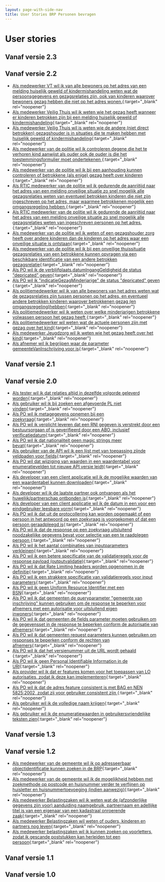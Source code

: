```yaml
---
layout: page-with-side-nav
title: User Stories BRP Personen bevragen
---
```


# User stories

## Vanaf versie 2.3



## Vanaf versie 2.2

- [Als medewerker VT wil ik van alle bewoners op het adres van een melding huiselijk geweld of kindermishandeling weten wat de persoonsgegevens en gezagsrelaties zijn, ook van kinderen waarover bewoners gezag hebben die niet op het adres wonen.](https://github.com/BRP-API/Haal-Centraal-BRP-bevragen/issues/1752){:target="_blank" rel="noopener"}
- [Als medewerker Veilig Thuis wil ik weten wie het gezag heeft wanneer er kinderen betrokken zijn bij een melding huiselijk geweld of kindermishandeling](https://github.com/BRP-API/Haal-Centraal-BRP-bevragen/issues/1751){:target="_blank" rel="noopener"}
- [Als medewerker Veilig Thuis wil is weten wie de andere (niet direct betrokken) gezagshouder is in situaties die te maken hebben met huiselijk geweld of kindermishandeling](https://github.com/BRP-API/Haal-Centraal-BRP-bevragen/issues/1750){:target="_blank" rel="noopener"}
- [Als medewerker van de politie wil ik controleren degene die het te verhoren kind aanwijst als ouder ook de ouder is die  het toestemmingsformulier moet ondertekenen ](https://github.com/BRP-API/Haal-Centraal-BRP-bevragen/issues/1748){:target="_blank" rel="noopener"}
- [Als medewerker van de politie wil ik bij een aanhouding kunnen controleren of betrokkene (als enige) gezag heeft over kinderen ](https://github.com/BRP-API/Haal-Centraal-BRP-bevragen/issues/1747){:target="_blank" rel="noopener"}
- [Als RTIC medewerker van de politie wil ik gedurende de aanrijtijd naar het adres van een melding onveilige situatie zo snel mogelijk alle gezagsrelaties weten van eventueel betrokken kinderen die niet zijn ingeschreven op het adres, maar waarmee betrokkenen mogelijk een omgangsregeling hebben.](https://github.com/BRP-API/Haal-Centraal-BRP-bevragen/issues/1746){:target="_blank" rel="noopener"}
- [Als RTIC medewerker van de politie wil ik gedurende de aanrijtijd naar het adres van een melding onveilige situatie zo snel mogelijk alle gezagsrelaties weten van ingeschreven personen op het adres.](https://github.com/BRP-API/Haal-Centraal-BRP-bevragen/issues/1745){:target="_blank" rel="noopener"}
- [Als medewerker van de politie wil ik weten of een gezagshouder zorg heeft over andere kinderen dan de kinderen op het adres waar een onveilige situatie is ontstaan](https://github.com/BRP-API/Haal-Centraal-BRP-bevragen/issues/1744){:target="_blank" rel="noopener"}
- [Als medewerker van de politie wil ik bij een onveilige thuissituatie gezagsrelaties van een betrokkene kunnen opvragen via een beschikbare identificatie van een andere betrokken gezagsrelatie](https://github.com/BRP-API/Haal-Centraal-BRP-bevragen/issues/1742){:target="_blank" rel="noopener"}
- [Als PO wil ik de verblijfplaats.datumIngangGeldigheid de status "depricated" geven](https://github.com/BRP-API/Haal-Centraal-BRP-bevragen/issues/1739){:target="_blank" rel="noopener"}
- [Als PO wil ik "indicatieGezagMinderjarige" de status "depricated" geven ](https://github.com/BRP-API/Haal-Centraal-BRP-bevragen/issues/1738){:target="_blank" rel="noopener"}
- [Als politiemedewerker wil ik van alle bewoners van het adres weten wat de gezagsrelaties zijn tussen personen op het adres, en eventueel andere betrokken kinderen waarover betrokkenen gezag (en omgangsregeling)hebben](https://github.com/BRP-API/Haal-Centraal-BRP-bevragen/issues/1737){:target="_blank" rel="noopener"}
- [Als politiemedewerker wil ik weten over welke minderjarigen betrokkene volwassen persoon het gezag heeft ](https://github.com/BRP-API/Haal-Centraal-BRP-bevragen/issues/1736){:target="_blank" rel="noopener"}
- [Als politiemedewerker wil weten wat de actuele personen zijn met gezag over het kind](https://github.com/BRP-API/Haal-Centraal-BRP-bevragen/issues/1735){:target="_blank" rel="noopener"}
- [Als medewerker Jeugdzorg wil ik weten wie het gezag heeft over het kind](https://github.com/BRP-API/Haal-Centraal-BRP-bevragen/issues/1730){:target="_blank" rel="noopener"}
- [Als afnemer wil ik begrijpen waar de parameter gemeenteVanInschrijving voor is](https://github.com/BRP-API/Haal-Centraal-BRP-bevragen/issues/1717){:target="_blank" rel="noopener"}

## Vanaf versie 2.1



## Vanaf versie 2.0

- [Als tester wil ik dat relaties altijd in dezelfde volgorde geleverd worden](https://github.com/BRP-API/Haal-Centraal-BRP-bevragen/issues/1702){:target="_blank" rel="noopener"}
- [Als gebruiker wil ik bij zoeken een afgevoerde PL niet vinden](https://github.com/BRP-API/Haal-Centraal-BRP-bevragen/issues/1233){:target="_blank" rel="noopener"}
- [Als PO wil ik metagegevens opnemen bij een zoekvraag](https://github.com/BRP-API/Haal-Centraal-BRP-bevragen/issues/1214){:target="_blank" rel="noopener"}
- [Als PO wil ik verplicht leveren dat een RNI gegeven is verstrekt door een bestuursorgaan of is geverifieerd door een ABO, inclusief verificatiedatum](https://github.com/BRP-API/Haal-Centraal-BRP-bevragen/issues/1213){:target="_blank" rel="noopener"}
- [Als PO wil ik dat nationaliteit geen magic strings meer bevat](https://github.com/BRP-API/Haal-Centraal-BRP-bevragen/issues/1025){:target="_blank" rel="noopener"}
- [Als gebruiker van de API wil ik een lijst met van toepassing zijnde veldpaden voor fields](https://github.com/BRP-API/Haal-Centraal-BRP-bevragen/issues/1010){:target="_blank" rel="noopener"}
- [Als PO wil dat wijziging van waarden in een waardentabel voor enumeratievelden tot nieuwe API versie leidt](https://github.com/BRP-API/Haal-Centraal-BRP-bevragen/issues/1007){:target="_blank" rel="noopener"}
- [Als developer van een client applicatie wil ik de mogelijke waarden van een waardentabel kunnen downloaden](https://github.com/BRP-API/Haal-Centraal-BRP-bevragen/issues/1006){:target="_blank" rel="noopener"}
- [Als developer wil ik de laatste partner ook ontvangen als het huwelijk/partnerschap ontbonden is](https://github.com/BRP-API/Haal-Centraal-BRP-bevragen/issues/1005){:target="_blank" rel="noopener"}
- [Als developer van een client applicatie wil ik de datum in een voor een eindgebruiker leesbare vorm](https://github.com/BRP-API/Haal-Centraal-BRP-bevragen/issues/1000){:target="_blank" rel="noopener"}
- [Als PO wil ik dat uit de protocollering kan worden opgemaakt of een persoon in het antwoord op een zoekvraag is voorgekomen of dat een persoon geraadpleegd is](https://github.com/BRP-API/Haal-Centraal-BRP-bevragen/issues/917){:target="_blank" rel="noopener"}
- [Als PO wil ik dat de response op een zoekvraag uitsluitend noodzakelijke gegevens bevat voor selectie van een te raadplegen persoon ](https://github.com/BRP-API/Haal-Centraal-BRP-bevragen/issues/916){:target="_blank" rel="noopener"}
- [Als PO wil ik het aantal combinaties van inputparameters verkleinen](https://github.com/BRP-API/Haal-Centraal-BRP-bevragen/issues/915){:target="_blank" rel="noopener"}
- [Als PO wil ik een betere specificatie van de validatieregels voor de response payload (outputvalidatie)](https://github.com/BRP-API/Haal-Centraal-BRP-bevragen/issues/913){:target="_blank" rel="noopener"}
- [Als PO wil ik dat Rate Limiting headers worden opgenomen in de definitie](https://github.com/BRP-API/Haal-Centraal-BRP-bevragen/issues/912){:target="_blank" rel="noopener"}
- [Als PO wil ik een strakkere specificatie van validatieregels voor input parameters](https://github.com/BRP-API/Haal-Centraal-BRP-bevragen/issues/911){:target="_blank" rel="noopener"}
- [Als PO wil ik geen Uniform Resource Identifier met een BSN](https://github.com/BRP-API/Haal-Centraal-BRP-bevragen/issues/910){:target="_blank" rel="noopener"}
- [Als PO wil ik dat gemeenten de queryparameter "gemeente van inschrijving" kunnen gebruiken om de response te beperken voor afnemers met een autorisatie voor uitsluitend eigen inwoners](https://github.com/BRP-API/Haal-Centraal-BRP-bevragen/issues/904){:target="_blank" rel="noopener"}
- [Als PO wil ik dat gemeenten de fields parameter moeten gebruiken om de gegevensset in de response te beperken conform de autorisatie van afnemers](https://github.com/BRP-API/Haal-Centraal-BRP-bevragen/issues/903){:target="_blank" rel="noopener"}
- [Als PO wil ik dat gemeenten request parameters kunnen gebruiken om responses te beperken conform de rechten van afnemers](https://github.com/BRP-API/Haal-Centraal-BRP-bevragen/issues/902){:target="_blank" rel="noopener"}
- [Als PO wil ik dat het versienummer uit de URL wordt gehaald ](https://github.com/BRP-API/Haal-Centraal-BRP-bevragen/issues/889){:target="_blank" rel="noopener"}
- [Als PO wil ik geen Personal Identifiable Information in de URI](https://github.com/BRP-API/Haal-Centraal-BRP-bevragen/issues/887){:target="_blank" rel="noopener"}
- [Als provider wil ik dat er features komen voor het toepassen van LO autorisaties, zodat ik deze kan implementeren](https://github.com/BRP-API/Haal-Centraal-BRP-bevragen/issues/852){:target="_blank" rel="noopener"}
- [Als PO wil ik dat de adres feature consistent is met BAG en NEN 5825:2002, zodat zij voor gebruiker consistent zijn ](https://github.com/BRP-API/Haal-Centraal-BRP-bevragen/issues/833){:target="_blank" rel="noopener"}
- [Als gebruiker wil ik de volledige naam krijgen](https://github.com/BRP-API/Haal-Centraal-BRP-bevragen/issues/832){:target="_blank" rel="noopener"}
- [Als gebruiker wil ik de enumeratiewaarden in gebruikersvriendelijke teksten zien](https://github.com/BRP-API/Haal-Centraal-BRP-bevragen/issues/828){:target="_blank" rel="noopener"}

## Vanaf versie 1.3



## Vanaf versie 1.2

- [Als medewerker van de gemeente wil ik op adresseerbaar objectidentificatie kunnen zoeken in de BRP](https://github.com/BRP-API/Haal-Centraal-BRP-bevragen/issues/801){:target="_blank" rel="noopener"}
- [Als medewerker van de gemeente wil ik de mogelijkheid hebben met zoekmethode op postcode en huisnummer verder te verfijnen op huisletter en huisnummertoevoeging (indien aanwezig)](https://github.com/BRP-API/Haal-Centraal-BRP-bevragen/issues/800){:target="_blank" rel="noopener"}
- [Als medewerker Belastingzaken wil ik weten wat de (afzonderlijke gegevens zijn voor) aanduiding naamgebruik, partnernaam en adellijke titel is van een eigenaar van een kadastraal onroerende zaak](https://github.com/BRP-API/Haal-Centraal-BRP-bevragen/issues/714){:target="_blank" rel="noopener"}
- [Als medewerker Belastingzaken wil weten of ouders, kinderen en partners nog leven](https://github.com/BRP-API/Haal-Centraal-BRP-bevragen/issues/666){:target="_blank" rel="noopener"}
- [Als medewerker belastingzaken wil ik kunnen zoeken op voorletters, zodat ik gescande poststukken kan herleiden tot een persoon](https://github.com/BRP-API/Haal-Centraal-BRP-bevragen/issues/646){:target="_blank" rel="noopener"}

## Vanaf versie 1.1



## Vanaf versie 1.0



